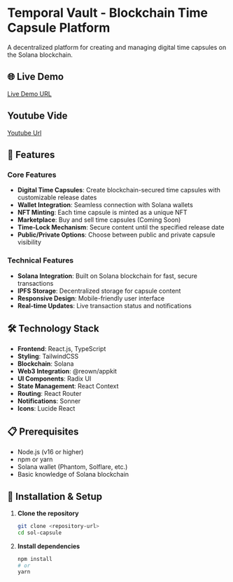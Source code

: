 # Temporal Vault - Blockchain Time Capsule Platform

A decentralized platform for creating and managing digital time capsules on the Solana blockchain.

## 🌐 Live Demo
[Live Demo URL](https://sol-capsule.vercel.app/) <!-- Add your live demo URL here -->

## Youtube Vide 
[Youtube Url](https://youtu.be/C6n7DAy6NIQ)


## 🚀 Features

### Core Features
- **Digital Time Capsules**: Create blockchain-secured time capsules with customizable release dates
- **Wallet Integration**: Seamless connection with Solana wallets
- **NFT Minting**: Each time capsule is minted as a unique NFT
- **Marketplace**: Buy and sell time capsules (Coming Soon)
- **Time-Lock Mechanism**: Secure content until the specified release date
- **Public/Private Options**: Choose between public and private capsule visibility

### Technical Features
- **Solana Integration**: Built on Solana blockchain for fast, secure transactions
- **IPFS Storage**: Decentralized storage for capsule content
- **Responsive Design**: Mobile-friendly user interface
- **Real-time Updates**: Live transaction status and notifications

## 🛠️ Technology Stack

- **Frontend**: React.js, TypeScript
- **Styling**: TailwindCSS
- **Blockchain**: Solana
- **Web3 Integration**: @reown/appkit
- **UI Components**: Radix UI
- **State Management**: React Context
- **Routing**: React Router
- **Notifications**: Sonner
- **Icons**: Lucide React

## 📋 Prerequisites

- Node.js (v16 or higher)
- npm or yarn
- Solana wallet (Phantom, Solflare, etc.)
- Basic knowledge of Solana blockchain

## 🔧 Installation & Setup

1. **Clone the repository**
   ```bash
   git clone <repository-url>
   cd sol-capsule
   ```

2. **Install dependencies**
   ```bash
   npm install
   # or
   yarn
